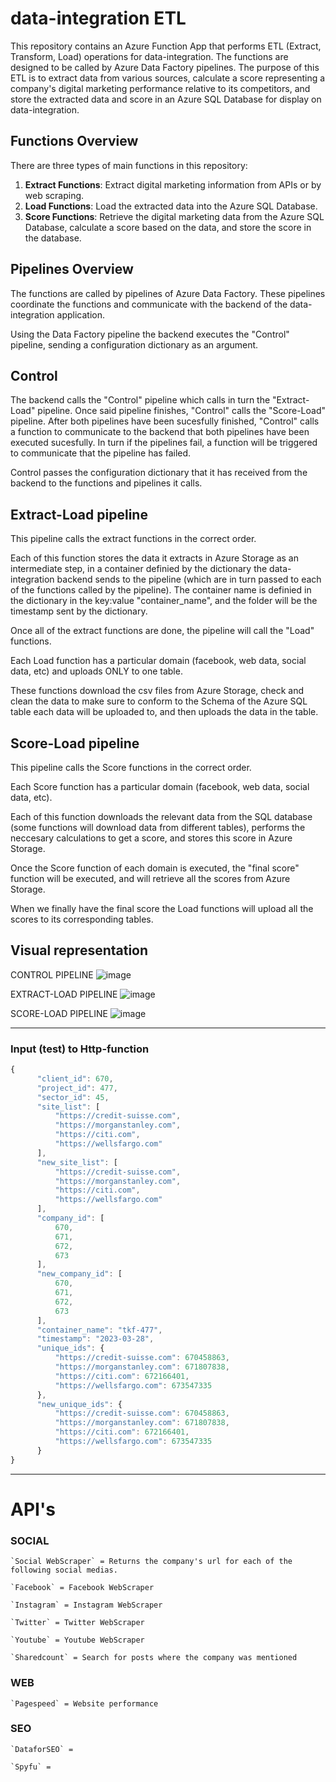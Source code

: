 # data-integration ETL

This repository contains an Azure Function App that performs ETL (Extract, Transform, Load) operations for data-integration. The functions are designed to be called by Azure Data Factory pipelines. The purpose of this ETL is to extract data from various sources, calculate a score representing a company's digital marketing performance relative to its competitors, and store the extracted data and score in an Azure SQL Database for display on data-integration.



## Functions Overview

There are three types of main functions in this repository:

1. **Extract Functions**: Extract digital marketing information from APIs or by web scraping.
2. **Load Functions**: Load the extracted data into the Azure SQL Database.
3. **Score Functions**: Retrieve the digital marketing data from the Azure SQL Database, calculate a score based on the data, and store the score in the database.



## Pipelines Overview

The functions are called by pipelines of Azure Data Factory. These pipelines coordinate the functions and communicate with the backend of the data-integration application.

Using the Data Factory pipeline the backend executes the "Control" pipeline, sending a configuration dictionary as an argument.


## Control

The backend calls the "Control" pipeline which calls in turn the "Extract-Load" pipeline. Once said pipeline finishes, "Control" calls the "Score-Load" pipeline. After both pipelines have been sucesfully finished, "Control" calls a function to communicate to the backend that both pipelines have been executed sucesfully. In turn if the pipelines fail, a function will be triggered to communicate that the pipeline has failed.

Control passes the configuration dictionary that it has received from the backend to the functions and pipelines it calls.


## Extract-Load pipeline

This pipeline calls the extract functions in the correct order.

Each of this function stores the data it extracts in Azure Storage as an intermediate step, in a container definied by the dictionary the data-integration backend sends to the pipeline (which are in turn passed to each of the functions called by the pipeline). The container name is definied in the dictionary in the key:value "container_name", and the folder will be the timestamp sent by the dictionary.

Once all of the extract functions are done, the pipeline will call the "Load" functions. 

Each Load function has a particular domain (facebook, web data, social data, etc) and uploads ONLY to one table.

These functions download the csv files from Azure Storage, check and clean the data to make sure to conform to the Schema of the Azure SQL table each data will be uploaded to, and then uploads the data in the table.


## Score-Load pipeline

This pipeline calls the Score functions in the correct order.

Each Score function has a particular domain (facebook, web data, social data, etc).

Each of this function downloads the relevant data from the SQL database (some functions will download data from different tables), performs the neccesary calculations to get a score, and stores this score in Azure Storage.

Once the Score function of each domain is executed, the "final score" function will be executed, and will retrieve all the scores from Azure Storage.

When we finally have the final score the Load functions will upload all the scores to its corresponding tables.


## Visual representation

CONTROL PIPELINE
![image](https://user-images.githubusercontent.com/57181418/227964814-bb61384c-70c9-4c4e-be51-23b80ea9f6ed.png)

EXTRACT-LOAD PIPELINE
![image](https://user-images.githubusercontent.com/57181418/227965598-a5d643d7-9c8d-4b8a-9534-a6a5a0e447e3.png)

SCORE-LOAD PIPELINE
![image](https://user-images.githubusercontent.com/57181418/227966008-117b304f-2ff5-43b5-a2d9-0314e4a9dc31.png)



  ----------------------
  
  ### Input (test) to Http-function
  ```javascript
 {
        "client_id": 670,
        "project_id": 477,
        "sector_id": 45,
        "site_list": [
            "https://credit-suisse.com",
            "https://morganstanley.com",
            "https://citi.com",
            "https://wellsfargo.com"
        ],
        "new_site_list": [
            "https://credit-suisse.com",
            "https://morganstanley.com",
            "https://citi.com",
            "https://wellsfargo.com"
        ],
        "company_id": [
            670,
            671,
            672,
            673
        ],
        "new_company_id": [
            670,
            671,
            672,
            673
        ],
        "container_name": "tkf-477",
        "timestamp": "2023-03-28",
        "unique_ids": {
            "https://credit-suisse.com": 670458863,
            "https://morganstanley.com": 671807838,
            "https://citi.com": 672166401,
            "https://wellsfargo.com": 673547335
        },
        "new_unique_ids": {
            "https://credit-suisse.com": 670458863,
            "https://morganstanley.com": 671807838,
            "https://citi.com": 672166401,
            "https://wellsfargo.com": 673547335
        }
}
```


  --------------------------
  
  
  
  
  # API's
  ### __SOCIAL__
  
    `Social WebScraper` = Returns the company's url for each of the following social medias.
  
    `Facebook` = Facebook WebScraper 
  
    `Instagram` = Instagram WebScraper 
  
    `Twitter` = Twitter WebScraper
  
    `Youtube` = Youtube WebScraper
  
    `Sharedcount` = Search for posts where the company was mentioned
  
  ### __WEB__
  
    `Pagespeed` = Website performance
  
  ### __SEO__
    
    `DataforSEO` = 
    
    `Spyfu` = 
  




  
